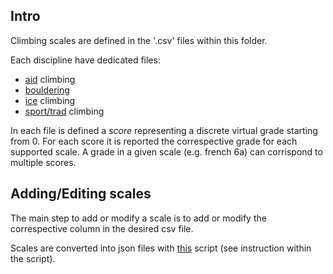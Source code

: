 ## Intro
Climbing scales are defined in the '.csv' files within this folder.

Each discipline have dedicated files:
 - [aid](./aid.csv) climbing
 - [bouldering](./boulder.csv)
 - [ice](./ice.csv) climbing
 - [sport/trad](./routes.csv) climbing

In each file is defined a *score* representing a discrete virtual grade starting from 0.
For each score it is reported the correspective grade for each supported scale.
A grade in a given scale (e.g. french 6a) can corrispond to multiple scores.

## Adding/Editing scales

The main step to add or modify a scale is to add or modify the correspective column in the desired csv file.

Scales are converted into json files with [this](./csvtojson.ts) script (see instruction within the script).
